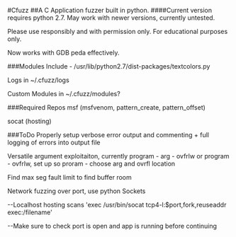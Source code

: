 #Cfuzz
##A C Application fuzzer built in python.
####Current version requires python 2.7.  May work with newer versions, currently untested.

Please use responsibly and with permission only. For educational purposes only.

Now works with GDB peda effectively. 

###Modules Include - 
/usr/lib/python2.7/dist-packages/textcolors.py

Logs in ~/.cfuzz/logs

Custom Modules in ~/.cfuzz/modules?

###Required Repos
msf (msfvenom, pattern_create, pattern_offset)

socat (hosting)

###ToDo
Properly setup verbose error output and commenting + full logging of errors into output file

Versatile argument exploitaiton, currently program - arg - ovfrlw or program - ovfrlw, set up so proram - choose arg and ovrfl location

Find max seg fault limit to find buffer room

Network fuzzing over port, use python Sockets

--Localhost hosting scans 'exec /usr/bin/socat tcp4-l:$port,fork,reuseaddr exec:/filename'

--Make sure to check port is open and app is running before continuing

